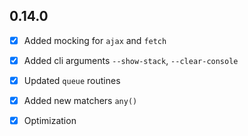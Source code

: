 ## 0.14.0
+ [x] Added mocking for `ajax` and `fetch`
+ [x] Added cli arguments `--show-stack`, `--clear-console`
+ [x] Updated `queue` routines
+ [x] Added new matchers `any()`
+ [x] Optimization

